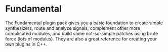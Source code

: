 # Fundamental

The Fundamental plugin pack gives you a basic foundation to create simple synthesizers, route and analyze signals, complement other more complicated modules, and build some not-so-simple patches using brute force (lots of modules).
They are also a great reference for creating your own plugins in C++.


